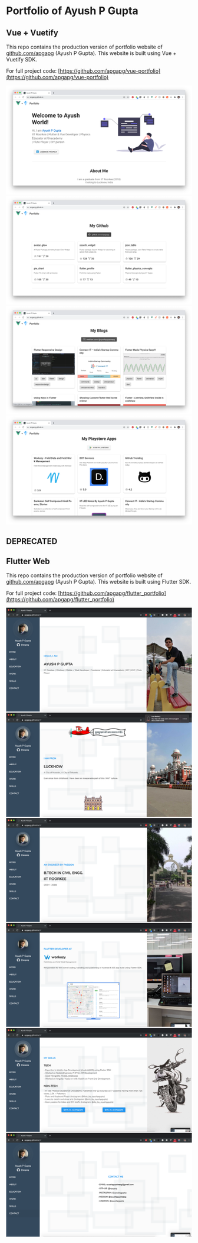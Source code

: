 # Portfolio of Ayush P Gupta

## Vue + Vuetify

This repo contains the production version of portfolio website of [github.com/apgapg](github.com/apgapg) (Ayush P Gupta).
This website is built using Vue + Vuetify SDK.

For full project code: [https://github.com/apgapg/vue-portfolio](https://github.com/apgapg/vue-portfolio)

<img src="https://raw.githubusercontent.com/apgapg/vue-portfolio/master/res/s1.png"  width="auto">
 
<img src="https://raw.githubusercontent.com/apgapg/vue-portfolio/master/res/s2.png"  width="auto"> 

<img src="https://raw.githubusercontent.com/apgapg/vue-portfolio/master/res/s3.png"  width="auto"> 

<img src="https://raw.githubusercontent.com/apgapg/vue-portfolio/master/res/s4.png"  width="auto"> 


## DEPRECATED 

## Flutter Web

This repo contains the production version of portfolio website of [github.com/apgapg](github.com/apgapg) (Ayush P Gupta).
This website is built using Flutter SDK.

For full project code: [https://github.com/apgapg/flutter_portfolio](https://github.com/apgapg/flutter_portfolio)

<img src="https://raw.githubusercontent.com/apgapg/flutter_portfolio/master/src/s1.png"  width="auto"> 

<img src="https://raw.githubusercontent.com/apgapg/flutter_portfolio/master/src/s2.png"  width="auto"> 

<img src="https://raw.githubusercontent.com/apgapg/flutter_portfolio/master/src/s3.png"  width="auto"> 

<img src="https://raw.githubusercontent.com/apgapg/flutter_portfolio/master/src/s4.png"  width="auto"> 

<img src="https://raw.githubusercontent.com/apgapg/flutter_portfolio/master/src/s5.png"  width="auto"> 

<img src="https://raw.githubusercontent.com/apgapg/flutter_portfolio/master/src/s6.png"  width="auto">

